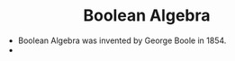 # <center> Boolean Algebra</center>

 - Boolean Algebra was invented by George Boole in 1854.
 - 
<!--stackedit_data:
eyJoaXN0b3J5IjpbLTE2MzIyNzI3MDJdfQ==
-->